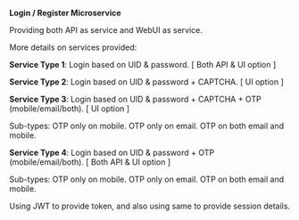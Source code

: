 **Login / Register Microservice**

Providing both API as service and WebUI as service.

More details on services provided:

**Service Type 1**: Login based on UID & password. [ Both API & UI option ]

**Service Type 2**: Login based on UID & password + CAPTCHA. [ UI option ] 

**Service Type 3**: Login based on UID & password + CAPTCHA + OTP (mobile/email/both). [ UI option ]
  
  Sub-types:
    OTP only on mobile.
    OTP only on email.
    OTP on both email and mobile.

**Service Type 4**: Login based on UID & password + OTP (mobile/email/both). [ Both API & UI option ]
  
  Sub-types:
    OTP only on mobile.
    OTP only on email.
    OTP on both email and mobile.

Using JWT to provide token, and also using same to provide session details.
